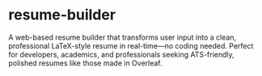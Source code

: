 # resume-builder
A web-based resume builder that transforms user input into a clean, professional LaTeX-style resume in real-time—no coding needed. Perfect for developers, academics, and professionals seeking ATS-friendly, polished resumes like those made in Overleaf.
